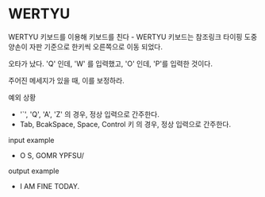 # WERTYU

WERTYU 키보드를 이용해 키보드를 친다 - WERTYU 키보드는 참조링크
타이핑 도중 양손이 자판 기준으로 한키씩 오른쪽으로 이동 되었다.

오타가 났다.
'Q' 인데, 'W' 를 입력했고, 'O' 인데, 'P'를 입력한 것이다. 

주어진 메세지가 있을 때, 이를 보정하라.

예외 상황
- '`', 'Q', 'A', 'Z' 의 경우, 정상 입력으로 간주한다.
- Tab, BcakSpace, Space, Control 키 의 경우, 정상 입력으로 간주한다.

input example
- O S, GOMR YPFSU/

output example
- I AM FINE TODAY.
